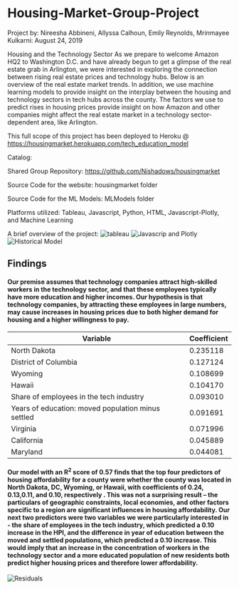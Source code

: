 # Housing-Market-Group-Project
Project by: Nireesha Abbineni, Allyssa Calhoun, Emily Reynolds, Mrinmayee Kulkarni: August 24, 2019

Housing and the Technology Sector
As we prepare to welcome Amazon HQ2 to Washington D.C. and have already begun to get a glimpse of the real estate grab in Arlington, we were interested in exploring the connection between rising real estate prices and technology hubs. Below is an overview of the real estate market trends. In addition, we use machine learning models to provide insight on the interplay between the housing and technology sectors in tech hubs across the county. The factors we use to predict rises in housing prices provide insight on how Amazon and other companies might affect the real estate market in a technology sector-dependent area, like Arlington.

This full scope of this project has been deployed to Heroku @ https://housingmarket.herokuapp.com/tech_education_model

Catalog:

Shared Group Repository: https://github.com/Nishadows/housingmarket

Source Code for the website: housingmarket folder

Source Code for the ML Models: MLModels folder

Platforms utilized: Tableau, Javascript, Python, HTML, Javascript-Plotly, and Machine Learning

A brief overview of the project: 
![tableau](housingmarket/Resources/ReadMe/ReadMe1.JPG)
![Javascrip and Plotly](housingmarket/Resources/ReadMe/ReadMe2.JPG)
![Historical Model](housingmarket/Resources/ReadMe/ReadMe3.JPG)


## Findings

#### Our premise assumes that technology companies attract high-skilled workers in the technology sector, and that these employees typically have more education and higher incomes. Our hypothesis is that technology companies, by attracting these employees in large numbers, may cause increases in housing prices due to both higher demand for housing and a higher willingness to pay.

<table border="0" class="table table-striped">

<thead>

<tr style="text-align: center;">

<th>Variable</th>

<th>Coefficient</th>

</tr>

</thead>

<tbody>

<tr>

<td>North Dakota</td>

<td>0.235118</td>

</tr>

<tr>

<td>District of Columbia</td>

<td>0.127124</td>

</tr>

<tr>

<td>Wyoming</td>

<td>0.108699</td>

</tr>

<tr>

<td>Hawaii</td>

<td>0.104170</td>

</tr>

<tr>

<td>Share of employees in the tech industry</td>

<td>0.093010</td>

</tr>

<tr>

<td>Years of education: moved population minus settled</td>

<td>0.091691</td>

</tr>

<tr>

<td>Virginia</td>

<td>0.071996</td>

</tr>

<tr>

<td>California</td>

<td>0.045889</td>

</tr>

<tr>

<td>Maryland</td>

<td>0.044081</td>

</tr>

</tbody>

</table>

</center>

</div>

</div>

#### Our model with an R<sup>2</sup> score of 0.57 finds that the top four predictors of housing affordability for a county were whether the county was located in North Dakota, DC, Wyoming, or Hawaii, with coefficients of 0.24, 0.13,0.11, and 0.10, respectively . This was not a surprising result – the particulars of geographic constraints, local economies, and other factors specific to a region are significant influences in housing affordability. Our next two predictors were two variables we were particularly interested in - the share of employees in the tech industry, which predicted a 0.10 increase in the HPI, and the difference in year of education between the moved and settled populations, which predicted a 0.10 increase. This would imply that an increase in the concentration of workers in the technology sector and a more educated population of new residents both predict higher housing prices and therefore lower affordability.

![Residuals](https://github.com/Nishadows/housingmarket/blob/master/housingmarket/static/img/residuals.png)



